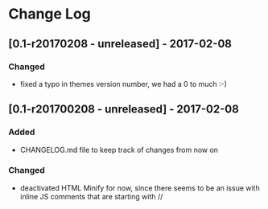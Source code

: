 # Change Log

## [0.1-r20170208 - unreleased] - 2017-02-08
### Changed
- fixed a typo in themes version number, we had a 0 to much :-)

## [0.1-r201700208 - unreleased] - 2017-02-08
### Added
- CHANGELOG.md file to keep track of changes from now on

### Changed
- deactivated HTML Minify for now, since there seems to be an issue with inline JS comments that are starting with //